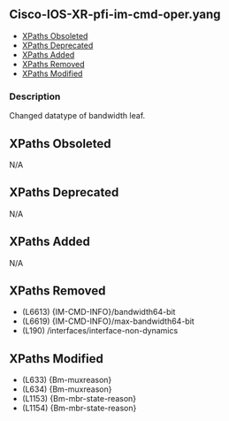 ## Cisco-IOS-XR-pfi-im-cmd-oper.yang

- [XPaths Obsoleted](#xpaths-obsoleted)
- [XPaths Deprecated](#xpaths-deprecated)
- [XPaths Added](#xpaths-added)
- [XPaths Removed](#xpaths-removed)
- [XPaths Modified](#xpaths-modified)

### Description

Changed datatype of bandwidth leaf.

## XPaths Obsoleted

N/A

## XPaths Deprecated

N/A

## XPaths Added

N/A

## XPaths Removed

- (L6613)	{IM-CMD-INFO}/bandwidth64-bit
- (L6619)	{IM-CMD-INFO}/max-bandwidth64-bit
- (L190)	/interfaces/interface-non-dynamics

## XPaths Modified

- (L633)	{Bm-muxreason}
- (L634)	{Bm-muxreason}
- (L1153)	{Bm-mbr-state-reason}
- (L1154)	{Bm-mbr-state-reason}

